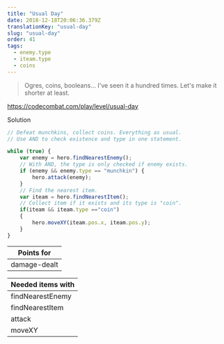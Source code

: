 ```yaml
---
title: "Usual Day"
date: 2018-12-18T20:06:36.379Z
translationKey: "usual-day"
slug: "usual-day"
order: 41
tags:
  - enemy.type
  - iteam.type
  - coins
---
```


> Ogres, coins, booleans... I've seen it a hundred times. Let's make it shorter at least.

https://codecombat.com/play/level/usual-day

Solution

```javascript
// Defeat munchkins, collect coins. Everything as usual.
// Use AND to check existence and type in one statement.

while (true) {
    var enemy = hero.findNearestEnemy();
    // With AND, the type is only checked if enemy exists.
    if (enemy && enemy.type == "munchkin") {
        hero.attack(enemy);
    }
    // Find the nearest item.
    var iteam = hero.findNearestItem();
    // Collect item if it exists and its type is "coin".
    if(iteam && iteam.type =="coin")
    {
        hero.moveXY(iteam.pos.x, iteam.pos.y);
    }
}

```

Points for |
--- |
damage-dealt |

Needed items with |
--- |
findNearestEnemy |
findNearestItem |
attack |
moveXY |


